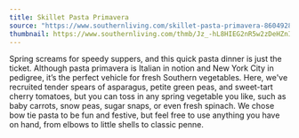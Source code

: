 ```yaml
---
title: Skillet Pasta Primavera
source: "https://www.southernliving.com/skillet-pasta-primavera-8604928"
thumbnail: https://www.southernliving.com/thmb/Jz_-hL8HIEG2nR5w2zDeHZnIHoY=/750x0/filters:no_upscale():max_bytes(150000):strip_icc():format(webp)/27722_SUPTskillet_DIGI_43095-a75573c28e5148139e94721f11767a83.jpg
---
```


Spring screams for speedy suppers, and this quick pasta dinner is just the ticket. Although pasta primavera is Italian in notion and New York City in pedigree, it’s the perfect vehicle for fresh Southern vegetables. Here, we've recruited tender spears of asparagus, petite green peas, and sweet-tart cherry tomatoes, but you can toss in any spring vegetable you like, such as baby carrots, snow peas, sugar snaps, or even fresh spinach. We chose bow tie pasta to be fun and festive, but feel free to use anything you have on hand, from elbows to little shells to classic penne.
